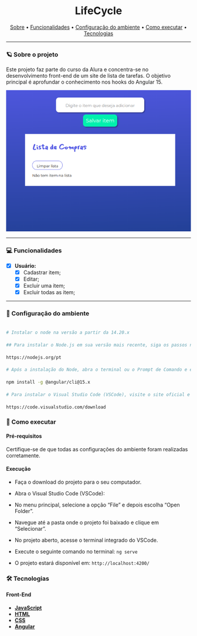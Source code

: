 <h1 align="center"> 
    LifeCycle
</h1>

<p align="center">
 <a href="#-sobre-o-projeto">Sobre</a> •
 <a href="#-funcionalidades">Funcionalidades</a> •
 <a href="#-Configuração-do-ambiente">Configuração do ambiente</a> • 
 <a href="#-como-executar">Como executar</a> • 
 <a href="#-tecnologias">Tecnologias</a> 
</p>

---

### 🪐 Sobre o projeto

Este projeto faz parte do curso da Alura e concentra-se no desenvolvimento front-end de um site de lista de tarefas. O objetivo principal é aprofundar o conhecimento nos hooks do Angular 15.

<div align="center">
  <img src="./Imagem-readme/Project.png">
</div>

---

### 💻 Funcionalidades

- [x] **Usuário:**
  - [x] Cadastrar item;
  - [X] Editar;
  - [X] Excluir uma item;
  - [X] Excluir todas as item;

---

### 🎨 Configuração do ambiente

```bash

# Instalar o node na versão a partir da 14.20.x 

## Para instalar o Node.js em sua versão mais recente, siga os passos no site oficial:

https://nodejs.org/pt

# Após a instalação do Node, abra o terminal ou o Prompt de Comando e execute o seguinte comando para instalar o Angular CLI na versão utilizada no curso:

npm install -g @angular/cli@15.x

# Para instalar o Visual Studio Code (VSCode), visite o site oficial e baixe a versão compatível com o seu ambiente de desenvolvimento. Siga as instruções fornecidas para instalar o VSCode em seu sistema:

https://code.visualstudio.com/download
```

### 🚀 Como executar

#### Pré-requisitos

Certifique-se de que todas as configurações do ambiente foram realizadas corretamente.

#### Execução

- Faça o download do projeto para o seu computador.

- Abra o Visual Studio Code (VSCode):

- No menu principal, selecione a opção “File” e depois escolha “Open Folder”.

- Navegue até a pasta onde o projeto foi baixado e clique em “Selecionar”.

- No projeto aberto, acesse o terminal integrado do VSCode.

- Execute o seguinte comando no terminal: `ng serve`

- O projeto estará disponível em: `http://localhost:4200/`

### 🛠 Tecnologias

#### **Front-End**

- **[JavaScript](https://developer.mozilla.org/pt-BR/docs/Web/JavaScript)**
- **[HTML](https://developer.mozilla.org/pt-BR/docs/Web/HTML)**
- **[CSS](https://developer.mozilla.org/pt-BR/docs/Web/CSS)**
- **[Angular](https://angular.dev)**

